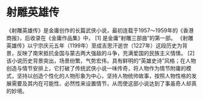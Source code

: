 # 射雕英雄传
《射雕英雄传》是金庸创作的长篇武侠小说，最初连载于1957～1959年的《香港商报》，后收录在《金庸作品集》中， [1]  是金庸“射雕三部曲”的第一部。
《射雕英雄传》以宁宗庆元五年（1199年）至成吉思汗逝世（1227年）这段历史为背景，反映了南宋抵抗金国与蒙古两大强敌的斗争，充满爱国的民族主义情愫。 [2] 
该小说历史背景突出，场景纷繁，气势宏伟，具有鲜明的“英雄史诗”风格；在人物创造与情节安排上，它打破了传统武侠小说一味传奇，将人物作为情节附庸的模式，坚持以创造个性化的人物形象为中心，坚持人物统帅故事，按照人物性格的发展需要及其内在可能性、必然性来设置情节，从而使这部小说达到了事虽奇人却真的妙境。
